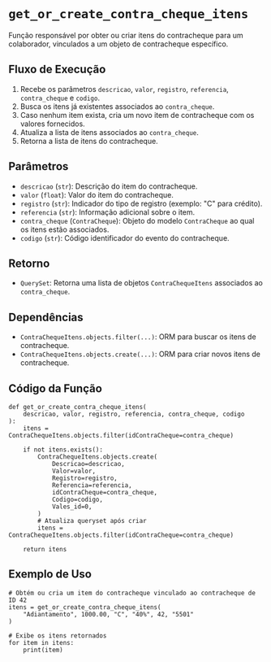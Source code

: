
# `get_or_create_contra_cheque_itens`

Função responsável por obter ou criar itens do contracheque para um colaborador, vinculados a um objeto de contracheque específico.

## Fluxo de Execução

1. Recebe os parâmetros `descricao`, `valor`, `registro`, `referencia`, `contra_cheque` e `codigo`.
2. Busca os itens já existentes associados ao `contra_cheque`.
3. Caso nenhum item exista, cria um novo item de contracheque com os valores fornecidos.
4. Atualiza a lista de itens associados ao `contra_cheque`.
5. Retorna a lista de itens do contracheque.

## Parâmetros

- `descricao` (`str`): Descrição do item do contracheque.
- `valor` (`float`): Valor do item do contracheque.
- `registro` (`str`): Indicador do tipo de registro (exemplo: "C" para crédito).
- `referencia` (`str`): Informação adicional sobre o item.
- `contra_cheque` (`ContraCheque`): Objeto do modelo `ContraCheque` ao qual os itens estão associados.
- `codigo` (`str`): Código identificador do evento do contracheque.

## Retorno

- `QuerySet`: Retorna uma lista de objetos `ContraChequeItens` associados ao `contra_cheque`.

## Dependências

- `ContraChequeItens.objects.filter(...)`: ORM para buscar os itens de contracheque.
- `ContraChequeItens.objects.create(...)`: ORM para criar novos itens de contracheque.

## Código da Função

```{py3 linenums="1"}
def get_or_create_contra_cheque_itens(
    descricao, valor, registro, referencia, contra_cheque, codigo
):
    itens = ContraChequeItens.objects.filter(idContraCheque=contra_cheque)

    if not itens.exists():
        ContraChequeItens.objects.create(
            Descricao=descricao,
            Valor=valor,
            Registro=registro,
            Referencia=referencia,
            idContraCheque=contra_cheque,
            Codigo=codigo,
            Vales_id=0,
        )
        # Atualiza queryset após criar
        itens = ContraChequeItens.objects.filter(idContraCheque=contra_cheque)

    return itens
```

## Exemplo de Uso

```{py3 linenums="1"}
# Obtém ou cria um item do contracheque vinculado ao contracheque de ID 42
itens = get_or_create_contra_cheque_itens(
    "Adiantamento", 1000.00, "C", "40%", 42, "5501"
)

# Exibe os itens retornados
for item in itens:
    print(item)
```
